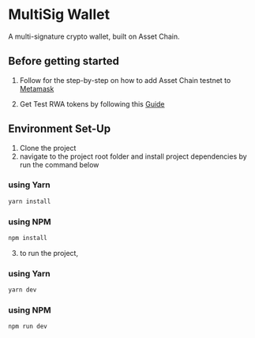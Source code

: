 # MultiSig Wallet
 A multi-signature crypto wallet, built on Asset Chain.

## Before getting started
1. Follow for the step-by-step on how to add Asset Chain testnet to [Metamask](https://ebubes-organization.gitbook.io/asset-chain-docs/general-info/add-asset-chain)

2. Get Test RWA tokens by following this [Guide](https://ebubes-organization.gitbook.io/asset-chain-docs/tools/faucets) 

## Environment Set-Up

1. Clone the project
2. navigate to the project root folder and install project dependencies by run the command below
### using Yarn

```bash 
yarn install
```

### using NPM 

```bash 
npm install
```

3. to run the project,
### using Yarn

```bash
yarn dev
```

### using NPM 
```bash
npm run dev
```



